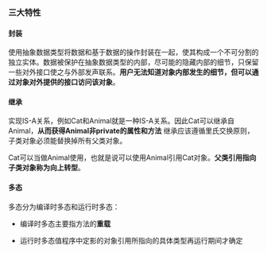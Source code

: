 ### 三大特性

#### 封装

使用抽象数据类型将数据和基于数据的操作封装在一起，使其构成一个不可分割的独立实体。数据被保护在抽象数据类型的内部，尽可能的隐藏内部的细节，只保留一些对外接口使之与外部发声联系。**用户无法知道对象内部发生的细节，但可以通过对象对外提供的接口访问该对象**。

#### 继承

实现IS-A关系，例如Cat和Animal就是一种IS-A关系。因此Cat可以继承自Animal，**从而获得Animal非private的属性和方法**
继承应该遵循里氏交换原则，子类对象必须能替换掉所有父类对象。

Cat可以当做Animal使用，也就是说可以使用Animal引用Cat对象。**父类引用指向子类对象称为向上转型**。

#### 多态

多态分为编译时多态和运行时多态：

- 编译时多态主要指方法的**重载**

- 运行时多态值程序中定影的对象引用所指向的具体类型再运行期间才确定